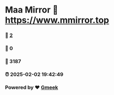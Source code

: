 # Maa Mirror :link: https://www.mmirror.top 
### :page_facing_up: [2](https://www.mmirror.top/tag.html) 
### :speech_balloon: 0 
### :hibiscus: 3187 
### :alarm_clock: 2025-02-02 19:42:49 
### Powered by :heart: [Gmeek](https://github.com/Meekdai/Gmeek)
